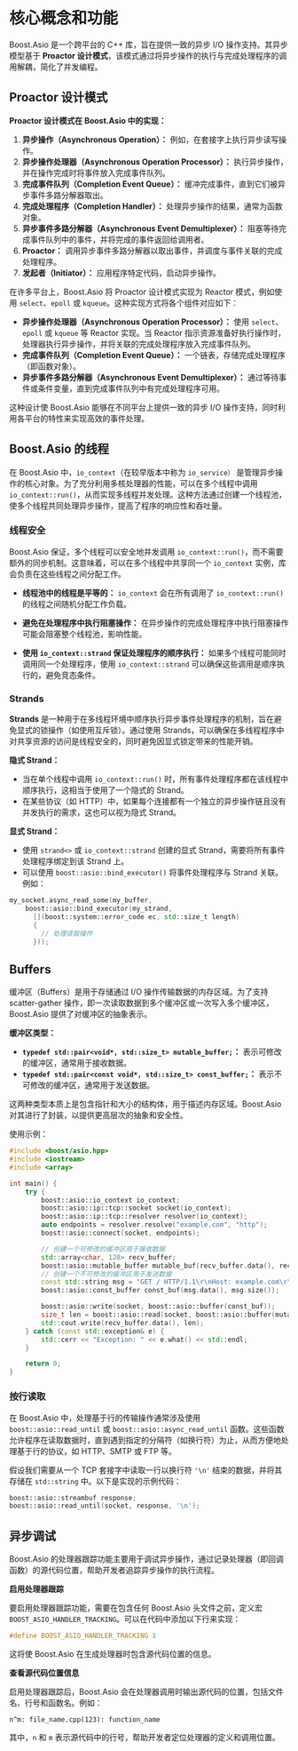 # 核心概念和功能

Boost.Asio 是一个跨平台的 C++ 库，旨在提供一致的异步 I/O 操作支持。其异步模型基于 **Proactor 设计模式**，该模式通过将异步操作的执行与完成处理程序的调用解耦，简化了并发编程。

## Proactor 设计模式

**Proactor 设计模式在 Boost.Asio 中的实现：**

1. **异步操作（Asynchronous Operation）：** 例如，在套接字上执行异步读写操作。
2. **异步操作处理器（Asynchronous Operation Processor）：** 执行异步操作，并在操作完成时将事件放入完成事件队列。
3. **完成事件队列（Completion Event Queue）：** 缓冲完成事件，直到它们被异步事件多路分解器取出。
4. **完成处理程序（Completion Handler）：** 处理异步操作的结果，通常为函数对象。
5. **异步事件多路分解器（Asynchronous Event Demultiplexer）：** 阻塞等待完成事件队列中的事件，并将完成的事件返回给调用者。
6. **Proactor：** 调用异步事件多路分解器以取出事件，并调度与事件关联的完成处理程序。
7. **发起者（Initiator）：** 应用程序特定代码，启动异步操作。

在许多平台上，Boost.Asio 将 Proactor 设计模式实现为 Reactor 模式，例如使用 `select`、`epoll` 或 `kqueue`。这种实现方式将各个组件对应如下：

- **异步操作处理器（Asynchronous Operation Processor）：** 使用 `select`、`epoll` 或 `kqueue` 等 Reactor 实现。当 Reactor 指示资源准备好执行操作时，处理器执行异步操作，并将关联的完成处理程序放入完成事件队列。
- **完成事件队列（Completion Event Queue）：** 一个链表，存储完成处理程序（即函数对象）。
- **异步事件多路分解器（Asynchronous Event Demultiplexer）：** 通过等待事件或条件变量，直到完成事件队列中有完成处理程序可用。

这种设计使 Boost.Asio 能够在不同平台上提供一致的异步 I/O 操作支持，同时利用各平台的特性来实现高效的事件处理。

## Boost.Asio 的线程

在 Boost.Asio 中，`io_context`（在较早版本中称为 `io_service）` 是管理异步操作的核心对象。为了充分利用多核处理器的性能，可以在多个线程中调用 `io_context::run()`，从而实现多线程并发处理。这种方法通过创建一个线程池，使多个线程共同处理异步操作，提高了程序的响应性和吞吐量。

### 线程安全

Boost.Asio 保证，多个线程可以安全地并发调用 `io_context::run()`，而不需要额外的同步机制。这意味着，可以在多个线程中共享同一个 `io_context` 实例，库会负责在这些线程之间分配工作。

- **线程池中的线程是平等的：** `io_context` 会在所有调用了 `io_context::run()` 的线程之间随机分配工作负载。

- **避免在处理程序中执行阻塞操作：** 在异步操作的完成处理程序中执行阻塞操作可能会阻塞整个线程池，影响性能。
- **使用 `io_context::strand` 保证处理程序的顺序执行：** 如果多个线程可能同时调用同一个处理程序，使用 `io_context::strand` 可以确保这些调用是顺序执行的，避免竞态条件。

### Strands

**Strands** 是一种用于在多线程环境中顺序执行异步事件处理程序的机制，旨在避免显式的锁操作（如使用互斥锁）。通过使用 Strands，可以确保在多线程程序中对共享资源的访问是线程安全的，同时避免因显式锁定带来的性能开销。

**隐式 Strand：**

- 当在单个线程中调用 `io_context::run()` 时，所有事件处理程序都在该线程中顺序执行，这相当于使用了一个隐式的 Strand。
- 在某些协议（如 HTTP）中，如果每个连接都有一个独立的异步操作链且没有并发执行的需求，这也可以视为隐式 Strand。

**显式 Strand：**

- 使用 `strand<>` 或 `io_context::strand` 创建的显式 Strand，需要将所有事件处理程序绑定到该 Strand 上。
- 可以使用 `boost::asio::bind_executor()` 将事件处理程序与 Strand 关联。例如：

```cpp
my_socket.async_read_some(my_buffer,
    boost::asio::bind_executor(my_strand,
      [](boost::system::error_code ec, std::size_t length)
      {
        // 处理读取操作
      }));
```

## Buffers

缓冲区（Buffers）是用于存储通过 I/O 操作传输数据的内存区域。为了支持 scatter-gather 操作，即一次读取数据到多个缓冲区或一次写入多个缓冲区，Boost.Asio 提供了对缓冲区的抽象表示。

**缓冲区类型：**

- **`typedef std::pair<void*, std::size_t> mutable_buffer;`：** 表示可修改的缓冲区，通常用于接收数据。
- **`typedef std::pair<const void*, std::size_t> const_buffer;`：** 表示不可修改的缓冲区，通常用于发送数据。

这两种类型本质上是包含指针和大小的结构体，用于描述内存区域。Boost.Asio 对其进行了封装，以提供更高层次的抽象和安全性。

使用示例：

```cpp
#include <boost/asio.hpp>
#include <iostream>
#include <array>

int main() {
    try {
        boost::asio::io_context io_context;
        boost::asio::ip::tcp::socket socket(io_context);
        boost::asio::ip::tcp::resolver resolver(io_context);
        auto endpoints = resolver.resolve("example.com", "http");
        boost::asio::connect(socket, endpoints);

        // 创建一个可修改的缓冲区用于接收数据
        std::array<char, 128> recv_buffer;
        boost::asio::mutable_buffer mutable_buf(recv_buffer.data(), recv_buffer.size());
        // 创建一个不可修改的缓冲区用于发送数据
        const std::string msg = "GET / HTTP/1.1\r\nHost: example.com\r\n\r\n";
        boost::asio::const_buffer const_buf(msg.data(), msg.size());

        boost::asio::write(socket, boost::asio::buffer(const_buf));
        size_t len = boost::asio::read(socket, boost::asio::buffer(mutable_buf));
        std::cout.write(recv_buffer.data(), len);
    } catch (const std::exception& e) {
        std::cerr << "Exception: " << e.what() << std::endl;
    }

    return 0;
}
```

### 按行读取

在 Boost.Asio 中，处理基于行的传输操作通常涉及使用 `boost::asio::read_until` 或 `boost::asio::async_read_until` 函数。这些函数允许程序在读取数据时，直到遇到指定的分隔符（如换行符）为止，从而方便地处理基于行的协议，如 HTTP、SMTP 或 FTP 等。

假设我们需要从一个 TCP 套接字中读取一行以换行符 `'\n'` 结束的数据，并将其存储在 `std::string` 中。以下是实现的示例代码：

```cpp
boost::asio::streambuf response;
boost::asio::read_until(socket, response, '\n');
```

## 异步调试

Boost.Asio 的处理器跟踪功能主要用于调试异步操作，通过记录处理器（即回调函数）的源代码位置，帮助开发者追踪异步操作的执行流程。

**启用处理器跟踪**

要启用处理器跟踪功能，需要在包含任何 Boost.Asio 头文件之前，定义宏 `BOOST_ASIO_HANDLER_TRACKING`。可以在代码中添加以下行来实现：

```cpp
#define BOOST_ASIO_HANDLER_TRACKING 1
```

这将使 Boost.Asio 在生成处理器时包含源代码位置的信息。

**查看源代码位置信息**

启用处理器跟踪后，Boost.Asio 会在处理器调用时输出源代码的位置，包括文件名、行号和函数名。例如：

```shell
n^m: file_name.cpp(123): function_name
```

其中，`n` 和 `m` 表示源代码中的行号，帮助开发者定位处理器的定义和调用位置。

